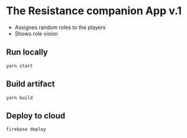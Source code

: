 
# The Resistance companion App v.1

- Assignes random roles to the players
- Shows role vision


## Run locally

```yarn start```

## Build artifact

```yarn build```

## Deploy to cloud

```firebase deploy```
